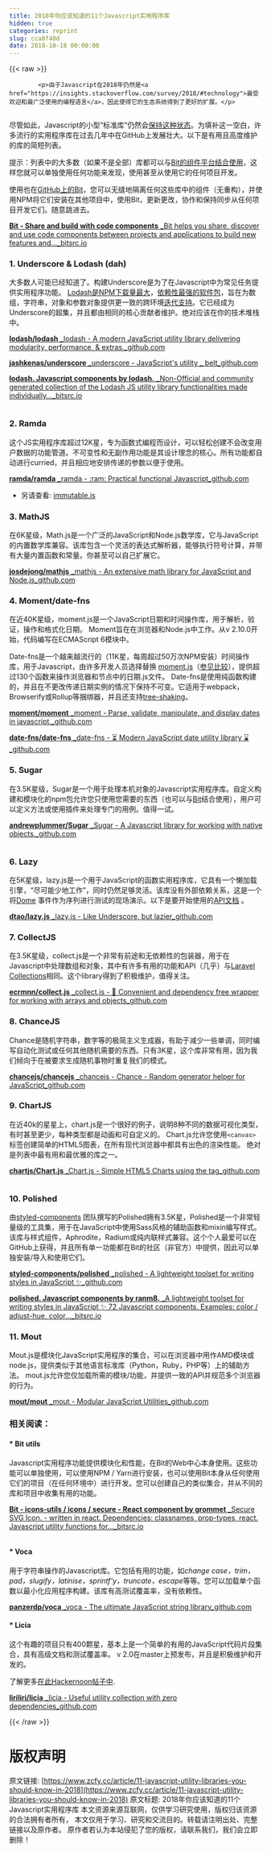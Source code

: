 ```yaml
---
title: 2018年你应该知道的11个Javascript实用程序库
hidden: true
categories: reprint
slug: cca8f40d
date: 2018-10-18 00:00:00
---
```


{{< raw >}}

            <p>由于Javascript在2018年仍然是<a href="https://insights.stackoverflow.com/survey/2018/#technology">最受欢迎和最广泛使用的编程语言</a>，因此使得它的生态系统得到了更好的扩展。</p>
<p><img src="https://p0.ssl.qhimg.com/t017d7ef7f1ed125a35.png" alt=""></p>
<p>尽管如此，Javascript的小型“标准库”仍然会<a href="https://www.infoworld.com/article/3048833/open-source-tools/brendan-eich-javascript-standard-library-will-stay-small.html">保持这种状态</a>。为填补这一空白，许多流行的实用程序库在过去几年中在GitHub上发展壮大。以下是有用且高度维护的库的简短列表。</p>
<p>提示：列表中的大多数（如果不是全部）库都可以与<a href="https://bitsrc.io">Bit的组件平台结合使用</a>，这样您就可以单独使用任何功能来发现，使用甚至从使用它的任何项目开发。</p>
<p>使用也在<a href="https://github.com/teambit/bit">GitHub上的Bit</a>，您可以无缝地隔离任何这些库中的组件（无重构），并使用NPM将它们安装在其他项目中，使用Bit，更新更改，协作和保持同步从任何项目开发它们。随意跳进去。</p>
<p><a href="https://bitsrc.io" title="https://bitsrc.io"><strong>Bit - Share and build with code components</strong> _Bit helps you share, discover and use code components between projects and applications to build new features and…_bitsrc.io</a><a href="https://bitsrc.io"></a></p>
<h3>1. Underscore &amp; Lodash (dah)</h3>
<p>大多数人可能已经知道了。构建Underscore是为了在Javascript中为常见任务提供实用程序功能。 <a href="https://www.npmjs.com/package/lodash">Lodash是NPM下载量最大</a>，<a href="https://www.npmjs.com/browse/depended">依赖性最强的软件包</a>，旨在为数组，字符串，对象和参数对象提供更一致的跨环境<a href="https://stackoverflow.com/questions/13789618/differences-between-lodash-and-underscore?utm_medium=organic&amp;utm_source=google_rich_qa&amp;utm_campaign=google_rich_qa">迭代支持</a>。它已经成为Underscore的超集，并且都由相同的核心贡献者维护。绝对应该在你的技术堆栈中。</p>
<p><a href="https://github.com/lodash/lodash" title="https://github.com/lodash/lodash"><strong>lodash/lodash</strong> _lodash - A modern JavaScript utility library delivering modularity, performance, &amp; extras._github.com</a><a href="https://github.com/lodash/lodash"></a></p>
<p><a href="https://github.com/jashkenas/underscore" title="https://github.com/jashkenas/underscore"><strong>jashkenas/underscore</strong> _underscore - JavaScript's utility _ belt_github.com</a><a href="https://github.com/jashkenas/underscore"></a></p>
<p><a href="https://bitsrc.io/lodash/lodash" title="https://bitsrc.io/lodash/lodash"><strong>lodash. Javascript components by lodash.</strong> _Non-Official and community generated collection of the Lodash JS utility library functionalities made individually…_bitsrc.io</a><a href="https://bitsrc.io/lodash/lodash"></a></p>
<p><img src="https://p0.ssl.qhimg.com/t0119a2cd849ad7b254.png" alt=""></p>
<h3>2. Ramda</h3>
<p>这个JS实用程序库超过12K星，专为函数式编程而设计，可以轻松创建不会改变用户数据的功能管道。不可变性和无副作用功能是其设计理念的核心。所有功能都自动进行curried，并且相应地安排传递的参数以便于使用。</p>
<p><a href="https://github.com/ramda/ramda" title="https://github.com/ramda/ramda"><strong>ramda/ramda</strong> _ramda - :ram: Practical functional Javascript_github.com</a><a href="https://github.com/ramda/ramda"></a></p>
<ul>
<li>另请查看: <a href="https://github.com/facebook/immutable-js/">immutable.js</a></li>
</ul>
<h3>3. MathJS</h3>
<p>在6K星级，Math.js是一个广泛的JavaScript和Node.js数学库，它与JavaScript的内置数学库兼容。该库包含一个灵活的表达式解析器，能够执行符号计算，并带有大量内置函数和常量。你甚至可以自己扩展它。</p>
<p><a href="https://github.com/josdejong/mathjs" title="https://github.com/josdejong/mathjs"><strong>josdejong/mathjs</strong> _mathjs - An extensive math library for JavaScript and Node.js_github.com</a><a href="https://github.com/josdejong/mathjs"></a></p>
<h3>4. Moment/date-fns</h3>
<p>在近40K星级，moment.js是一个JavaScript日期和时间操作库，用于解析，验证，操作和格式化日期。 Moment旨在在浏览器和Node.js中工作。从v 2.10.0开始，代码编写在ECMAScript 6模块中。</p>
<p>Date-fns是一个越来越流行的（11K星，每周超过50万次NPM安装）时间操作库，用于Javascript，由许多开发人员选择替换 <a href="https://momentjs.com/">moment.js</a>（<a href="https://github.com/date-fns/date-fns/issues/275#issuecomment-264934189">参见比较</a>），提供超过130个函数来操作浏览器和节点中的日期.js文件。 Date-fns是使用纯函数构建的，并且在不更改传递日期实例的情况下保持不可变。它适用于webpack，Browserify或Rollup等捆绑器，并且还支持<a href="https://juejin.im/post/5a4dc842518825698e7279a9">tree-shaking</a>。</p>
<p><a href="https://github.com/moment/moment/" title="https://github.com/moment/moment/"><strong>moment/moment</strong> _moment - Parse, validate, manipulate, and display dates in javascript._github.com</a><a href="https://github.com/moment/moment/"></a></p>
<p><a href="https://github.com/date-fns/date-fns" title="https://github.com/date-fns/date-fns"><strong>date-fns/date-fns</strong> _date-fns - ⏳ Modern JavaScript date utility library ⌛️_github.com</a><a href="https://github.com/date-fns/date-fns"></a></p>
<h3>5. Sugar</h3>
<p>在3.5K星级，Sugar是一个用于处理本机对象的Javascript实用程序库。自定义构建和模块化的npm包允许您只使用您需要的东西（也可以与<a href="https://bitsrc.io">Bit</a>结合使用），用户可以定义方法或使用插件来处理专门的用例。值得一试。</p>
<p><a href="https://github.com/andrewplummer/Sugar" title="https://github.com/andrewplummer/Sugar"><strong>andrewplummer/Sugar</strong> _Sugar - A Javascript library for working with native objects._github.com</a><a href="https://github.com/andrewplummer/Sugar"></a></p>
<p><img src="https://p0.ssl.qhimg.com/t01bcadb9187f3ca144.png" alt=""></p>
<h3>6. Lazy</h3>
<p>在5K星级，lazy.js是一个用于JavaScript的函数实用程序库，它具有一个懒加载引擎，“尽可能少地工作”，同时仍然足够灵活。该库没有外部依赖关系，这是一个将<a href="http://danieltao.com/lazy.js/demos/events/">Dome</a> 事件作为序列进行测试的现场演示。以下是要开始使用的<a href="http://danieltao.com/lazy.js/docs/">API文档</a> 。</p>
<p><a href="https://github.com/dtao/lazy.js" title="https://github.com/dtao/lazy.js"><strong>dtao/lazy.js</strong> _lazy.js - Like Underscore, but lazier_github.com</a><a href="https://github.com/dtao/lazy.js"></a></p>
<h3>7. CollectJS</h3>
<p>在3.5K星级，collect.js是一个非常有前途和无依赖性的包装器，用于在Javascript中处理数组和对象，其中有许多有用的功能和API（几乎）与<a href="https://laravel.com/docs/5.5/collections">Laravel Collections</a>相同。这个library得到了积极维护，值得关注。</p>
<p><a href="https://github.com/ecrmnn/collect.js/" title="https://github.com/ecrmnn/collect.js/"><strong>ecrmnn/collect.js</strong> _collect.js - 💎 Convenient and dependency free wrapper for working with arrays and objects_github.com</a><a href="https://github.com/ecrmnn/collect.js/"></a></p>
<h3>8. ChanceJS</h3>
<p>Chance是随机字符串，数字等的极简主义生成器，有助于减少一些单调，同时编写自动化测试或任何其他随机需要的东西。只有3K星，这个库非常有用，因为我们倾向于在被要求生成随机事物时重复我们的模式。</p>
<p><a href="https://github.com/chancejs/chancejs" title="https://github.com/chancejs/chancejs"><strong>chancejs/chancejs</strong> _chancejs - Chance - Random generator helper for JavaScript_github.com</a><a href="https://github.com/chancejs/chancejs"></a></p>
<h3>9. ChartJS</h3>
<p>在近40k的星星上，chart.js是一个很好的例子，说明8种不同的数据可视化类型，有时甚至更少，每种类型都是动画和可自定义的。
Chart.js允许您使用<code>&lt;canvas&gt;</code>标签创建简单的HTML5图表，在所有现代浏览器中都具有出色的渲染性能。
绝对是列表中最有用和最优雅的库之一。</p>
<p><a href="https://github.com/chartjs/Chart.js" title="https://github.com/chartjs/Chart.js"><strong>chartjs/Chart.js</strong> _Chart.js - Simple HTML5 Charts using the tag_github.com</a><a href="https://github.com/chartjs/Chart.js"></a></p>
<p><img src="https://p0.ssl.qhimg.com/t01d21e6d9172c04a78.png" alt=""></p>
<h3>10. Polished</h3>
<p>由<a href="https://github.com/styled-components/styled-components">styled-components</a> 团队撰写的Polished拥有3.5K星，Polished是一个非常轻量级的工具集，用于在JavaScript中使用Sass风格的辅助函数和mixin编写样式。该库与样式组件，Aphrodite，Radium或纯内联样式兼容。这个个人最爱可以在GitHub上获得，并且所有单一功能都在Bit的社区（非官方）中提供，因此可以单独安装/导入和使用它们。</p>
<p><a href="https://github.com/styled-components/polished" title="https://github.com/styled-components/polished"><strong>styled-components/polished</strong> _polished - A lightweight toolset for writing styles in JavaScript ✨_github.com</a><a href="https://github.com/styled-components/polished"></a></p>
<p><a href="https://bitsrc.io/ranm8/polished" title="https://bitsrc.io/ranm8/polished"><strong>polished. Javascript components by ranm8.</strong> _A lightweight toolset for writing styles in JavaScript ✨ 72 Javascript components. Examples: color / adjust-hue, color…_bitsrc.io</a><a href="https://bitsrc.io/ranm8/polished"></a></p>
<h3>11. Mout</h3>
<p>Mout.js是模块化JavaScript实用程序的集合，可以在浏览器中用作AMD模块或node.js，提供类似于其他语言标准库（Python，Ruby，PHP等）上的辅助方法。 mout.js允许您仅加载所需的模块/功能，并提供一致的API并规范多个浏览器的行为。</p>
<p><a href="https://github.com/mout/mout" title="https://github.com/mout/mout"><strong>mout/mout</strong> _mout - Modular JavaScript Utilities_github.com</a><a href="https://github.com/mout/mout"></a></p>
<h3>相关阅读：</h3>
<h4>* Bit utils</h4>
<p>Javascript实用程序功能提供模块化和性能，在Bit的Web中心本身使用。这些功能可以单独使用，可以使用NPM / Yarn进行安装，也可以使用Bit本身从任何使用它们的项目（在任何环境中）进行开发。您可以创建自己的类似集合，并从不同的库和项目中收集有用的功能。</p>
<p><a href="https://bitsrc.io/bit/utils" title="https://bitsrc.io/bit/utils"><strong>Bit - icons-utils / icons / secure - React component by grommet</strong> _Secure SVG Icon. - written in react. Dependencies: classnames, prop-types, react. Javascript utility functions for…_bitsrc.io</a><a href="https://bitsrc.io/bit/utils"></a></p>
<p><img src="https://p0.ssl.qhimg.com/t011e4585fd59589b04.png" alt=""></p>
<h4>* Voca</h4>
<p>用于字符串操作的Javascript库。它包括有用的功能，如<em>change case，trim，pad，slugify，latinise，sprintf'y，truncate，escape</em>等等。您可以加载单个函数以最小化应用程序构建。该库有高测试覆盖率，没有依赖性。</p>
<p><a href="https://github.com/panzerdp/voca" title="https://github.com/panzerdp/voca"><strong>panzerdp/voca</strong> _voca - The ultimate JavaScript string library_github.com</a><a href="https://github.com/panzerdp/voca"></a></p>
<h4>* Licia</h4>
<p>这个有趣的项目只有400颗星，基本上是一个简单的有用的JavaScript代码片段集合，具有高级文档和测试覆盖率。 v 2.0在master上预发布，并且是积极维护和开发的。</p>
<p>了解更多<a href="https://hackernoon.com/a-new-utility-library-designed-to-get-things-done-d203daa91429">在此Hackernoon帖子中</a>.</p>
<p><a href="https://github.com/liriliri/licia" title="https://github.com/liriliri/licia"><strong>liriliri/licia</strong> _licia - Useful utility collection with zero dependencies_github.com</a><a href="https://github.com/liriliri/licia"></a></p>

          
{{< /raw >}}

# 版权声明
原文链接: [https://www.zcfy.cc/article/11-javascript-utility-libraries-you-should-know-in-2018](https://www.zcfy.cc/article/11-javascript-utility-libraries-you-should-know-in-2018)
原文标题: 2018年你应该知道的11个Javascript实用程序库
本文资源来源互联网，仅供学习研究使用，版权归该资源的合法拥有者所有，
本文仅用于学习、研究和交流目的。转载请注明出处、完整链接以及原作者。
原作者若认为本站侵犯了您的版权，请联系我们，我们会立即删除！
